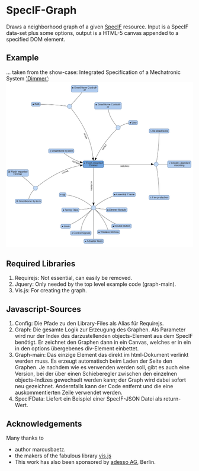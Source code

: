 # SpecIF-Graph
Draws a neighborhood graph of a given [SpecIF](http://specif.de) resource. Input is a SpecIF data-set plus some options, output is a HTML-5 canvas appended to a specified DOM element.

## Example
... taken from the show-case: Integrated Specification of a Mechatronic System ['Dimmer'](http://se.reqif.net/apps/reader.html#pid/ACP-59c8a7730000bca80137509a49b1218b/sid/SP-59c8a7730000bca80137509a49b1218b/relations/MEl-5a9ce0310000bca801378176dc4744e8):
![example](example.PNG)

## Required Libraries 
1. Requirejs: Not essential, can easily be removed.
2. Jquery: Only needed by the top level example code (graph-main).
3. Vis.js: For creating the graph.

## Javascript-Sources
1.	Config: Die Pfade zu den Library-Files als Alias für Requirejs.
2.	Graph: Die gesamte Logik zur Erzeugung des Graphen. Als Parameter wird nur der Index des darzustellenden objects-Element aus dem SpecIF benötigt. Er zeichnet den Graphen dann in ein Canvas, welches er in ein in den options übergebenes div-Element einbettet. 
3.	Graph-main: Das einzige Element das direkt im html-Dokument verlinkt werden muss. Es erzeugt automatisch beim Laden der Seite den Graphen. Je nachdem wie es verwenden werden soll, gibt es auch eine Version, bei der über einen Schieberegler zwischen den einzelnen objects-Indizes gewechselt werden kann; der Graph wird dabei sofort neu gezeichnet. Andernfalls kann der Code entfernt und die eine auskommentierten Zeile verwendet werden.
4.	SpecIFData: Liefert ein Beispiel einer SpecIF-JSON Datei als return-Wert.

## Acknowledgements
Many thanks to 
- author marcusbaetz. 
- the makers of the fabulous library [vis.js](https://github.com/almende/vis)
- This work has also been sponsored by [adesso AG](http://adesso.de), Berlin.
